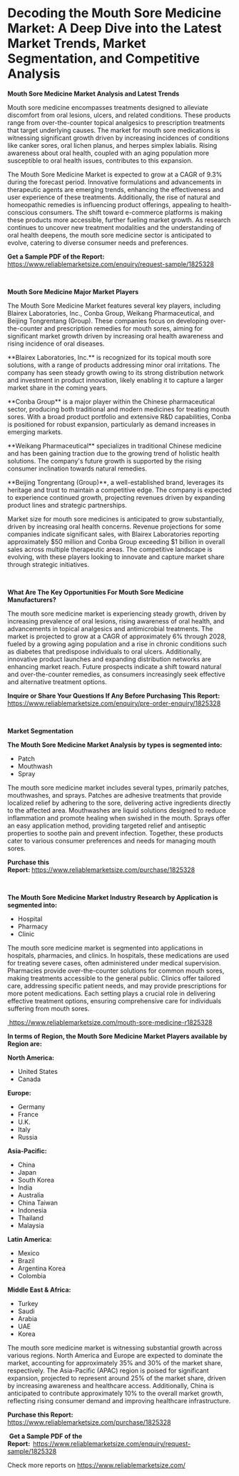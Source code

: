 <p><h1>Decoding the Mouth Sore Medicine Market: A Deep Dive into the Latest Market Trends, Market Segmentation, and Competitive Analysis</h1></p><p><strong>Mouth Sore Medicine Market Analysis and Latest Trends</strong></p>
<p><p>Mouth sore medicine encompasses treatments designed to alleviate discomfort from oral lesions, ulcers, and related conditions. These products range from over-the-counter topical analgesics to prescription treatments that target underlying causes. The market for mouth sore medications is witnessing significant growth driven by increasing incidences of conditions like canker sores, oral lichen planus, and herpes simplex labialis. Rising awareness about oral health, coupled with an aging population more susceptible to oral health issues, contributes to this expansion.</p><p>The Mouth Sore Medicine Market is expected to grow at a CAGR of 9.3% during the forecast period. Innovative formulations and advancements in therapeutic agents are emerging trends, enhancing the effectiveness and user experience of these treatments. Additionally, the rise of natural and homeopathic remedies is influencing product offerings, appealing to health-conscious consumers. The shift toward e-commerce platforms is making these products more accessible, further fueling market growth. As research continues to uncover new treatment modalities and the understanding of oral health deepens, the mouth sore medicine sector is anticipated to evolve, catering to diverse consumer needs and preferences.</p></p>
<p><strong>Get a Sample PDF of the Report:&nbsp;</strong> <a href="https://www.reliablemarketsize.com/enquiry/request-sample/1825328?utm_campaign=2315&utm_medium=2&utm_source=Github&utm_content=ia&utm_term=08032025&utm_id=mouth-sore-medicine">https://www.reliablemarketsize.com/enquiry/request-sample/1825328</a></p>
<p>&nbsp;</p>
<p><strong>Mouth Sore Medicine Major Market Players</strong></p>
<p><p>The Mouth Sore Medicine Market features several key players, including Blairex Laboratories, Inc., Conba Group, Weikang Pharmaceutical, and Beijing Tongrentang (Group). These companies focus on developing over-the-counter and prescription remedies for mouth sores, aiming for significant market growth driven by increasing oral health awareness and rising incidence of oral diseases.</p><p>**Blairex Laboratories, Inc.** is recognized for its topical mouth sore solutions, with a range of products addressing minor oral irritations. The company has seen steady growth owing to its strong distribution network and investment in product innovation, likely enabling it to capture a larger market share in the coming years.</p><p>**Conba Group** is a major player within the Chinese pharmaceutical sector, producing both traditional and modern medicines for treating mouth sores. With a broad product portfolio and extensive R&D capabilities, Conba is positioned for robust expansion, particularly as demand increases in emerging markets.</p><p>**Weikang Pharmaceutical** specializes in traditional Chinese medicine and has been gaining traction due to the growing trend of holistic health solutions. The company's future growth is supported by the rising consumer inclination towards natural remedies.</p><p>**Beijing Tongrentang (Group)**, a well-established brand, leverages its heritage and trust to maintain a competitive edge. The company is expected to experience continued growth, projecting revenues driven by expanding product lines and strategic partnerships.</p><p>Market size for mouth sore medicines is anticipated to grow substantially, driven by increasing oral health concerns. Revenue projections for some companies indicate significant sales, with Blairex Laboratories reporting approximately $50 million and Conba Group exceeding $1 billion in overall sales across multiple therapeutic areas. The competitive landscape is evolving, with these players looking to innovate and capture market share through strategic initiatives.</p></p>
<p>&nbsp;</p>
<p><strong>What Are The Key Opportunities For Mouth Sore Medicine Manufacturers?</strong></p>
<p><p>The mouth sore medicine market is experiencing steady growth, driven by increasing prevalence of oral lesions, rising awareness of oral health, and advancements in topical analgesics and antimicrobial treatments. The market is projected to grow at a CAGR of approximately 6% through 2028, fueled by a growing aging population and a rise in chronic conditions such as diabetes that predispose individuals to oral ulcers. Additionally, innovative product launches and expanding distribution networks are enhancing market reach. Future prospects indicate a shift toward natural and over-the-counter remedies, as consumers increasingly seek effective and alternative treatment options.</p></p>
<p><strong>Inquire or Share Your Questions If Any Before Purchasing This Report:</strong> <a href="https://www.reliablemarketsize.com/enquiry/pre-order-enquiry/1825328?utm_campaign=2315&utm_medium=2&utm_source=Github&utm_content=ia&utm_term=08032025&utm_id=mouth-sore-medicine">https://www.reliablemarketsize.com/enquiry/pre-order-enquiry/1825328</a></p>
<p>&nbsp;</p>
<p><strong>Market Segmentation</strong></p>
<p><strong>The Mouth Sore Medicine Market Analysis by types is segmented into:</strong></p>
<p><ul><li>Patch</li><li>Mouthwash</li><li>Spray</li></ul></p>
<p><p>The mouth sore medicine market includes several types, primarily patches, mouthwashes, and sprays. Patches are adhesive treatments that provide localized relief by adhering to the sore, delivering active ingredients directly to the affected area. Mouthwashes are liquid solutions designed to reduce inflammation and promote healing when swished in the mouth. Sprays offer an easy application method, providing targeted relief and antiseptic properties to soothe pain and prevent infection. Together, these products cater to various consumer preferences and needs for managing mouth sores.</p></p>
<p><strong>Purchase this Report:&nbsp;</strong><a href="https://www.reliablemarketsize.com/purchase/1825328?utm_campaign=2315&utm_medium=2&utm_source=Github&utm_content=ia&utm_term=08032025&utm_id=mouth-sore-medicine">https://www.reliablemarketsize.com/purchase/1825328</a></p>
<p>&nbsp;</p>
<p><strong>The Mouth Sore Medicine Market Industry Research by Application is segmented into:</strong></p>
<p><ul><li>Hospital</li><li>Pharmacy</li><li>Clinic</li></ul></p>
<p><p>The mouth sore medicine market is segmented into applications in hospitals, pharmacies, and clinics. In hospitals, these medications are used for treating severe cases, often administered under medical supervision. Pharmacies provide over-the-counter solutions for common mouth sores, making treatments accessible to the general public. Clinics offer tailored care, addressing specific patient needs, and may provide prescriptions for more potent medications. Each setting plays a crucial role in delivering effective treatment options, ensuring comprehensive care for individuals suffering from mouth sores.</p></p>
<p><a href="https://www.reliablemarketsize.com/mouth-sore-medicine-r1825328?utm_campaign=2315&utm_medium=2&utm_source=Github&utm_content=ia&utm_term=08032025&utm_id=mouth-sore-medicine">&nbsp;https://www.reliablemarketsize.com/mouth-sore-medicine-r1825328</a></p>
<p><strong>In terms of Region, the Mouth Sore Medicine Market Players available by Region are:</strong></p>
<p>
    <p> <strong> North America: </strong>
        <ul>
            <li>United States</li>
            <li>Canada</li>
        </ul>
        </p> 
    <p> <strong> Europe: </strong>
        <ul>
            <li>Germany</li>
            <li>France</li>
            <li>U.K.</li>
            <li>Italy</li>
            <li>Russia</li>
        </ul>
        </p> 
    <p> <strong> Asia-Pacific: </strong>
        <ul>
            <li>China</li>
            <li>Japan</li>
            <li>South Korea</li>
            <li>India</li>
            <li>Australia</li>
            <li>China Taiwan</li>
            <li>Indonesia</li>
            <li>Thailand</li>
            <li>Malaysia</li>
        </ul>
        </p> 
    <p> <strong> Latin America: </strong>
        <ul>
            <li>Mexico</li>
            <li>Brazil</li>
            <li>Argentina Korea</li>
            <li>Colombia</li>
        </ul>
        </p> 
    <p> <strong> Middle East & Africa: </strong>
        <ul>
            <li>Turkey</li>
            <li>Saudi</li>
            <li>Arabia</li>
            <li>UAE</li>
            <li>Korea</li>
        </ul>
    </p>
    </p>
<p><p>The mouth sore medicine market is witnessing substantial growth across various regions. North America and Europe are expected to dominate the market, accounting for approximately 35% and 30% of the market share, respectively. The Asia-Pacific (APAC) region is poised for significant expansion, projected to represent around 25% of the market share, driven by increasing awareness and healthcare access. Additionally, China is anticipated to contribute approximately 10% to the overall market growth, reflecting rising consumer demand and improving healthcare infrastructure.</p></p>
<p><strong>Purchase this Report: </strong><a href="https://www.reliablemarketsize.com/purchase/1825328?utm_campaign=2315&utm_medium=2&utm_source=Github&utm_content=ia&utm_term=08032025&utm_id=mouth-sore-medicine">https://www.reliablemarketsize.com/purchase/1825328</a></p>
<p>&nbsp;<strong>Get a Sample PDF of the Report:&nbsp;&nbsp;</strong><a href="https://www.reliablemarketsize.com/enquiry/request-sample/1825328?utm_campaign=2315&utm_medium=2&utm_source=Github&utm_content=ia&utm_term=08032025&utm_id=mouth-sore-medicine">https://www.reliablemarketsize.com/enquiry/request-sample/1825328</a></p>
<p><strong></strong></p>
<p>Check more reports on <a href="https://www.reliablemarketsize.com/?utm_campaign=2315&utm_medium=2&utm_source=Github&utm_content=ia&utm_term=08032025&utm_id=mouth-sore-medicine">https://www.reliablemarketsize.com/</a></p>